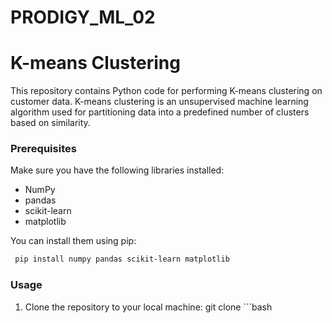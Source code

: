 # PRODIGY_ML_02
# K-means Clustering

This repository contains Python code for performing K-means clustering on customer data. K-means clustering is an unsupervised machine learning algorithm used for partitioning data into a predefined number of clusters based on similarity.

### Prerequisites

Make sure you have the following libraries installed:

- NumPy
- pandas
- scikit-learn
- matplotlib

You can install them using pip:
```bash
 pip install numpy pandas scikit-learn matplotlib
```
### Usage

1. Clone the repository to your local machine:
   git clone ```bash 



